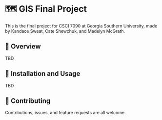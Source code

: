 # 🗺️ GIS Final Project

This is the final project for CSCI 7090 at Georgia Southern University, made by Kandace Sweat, Cate Shewchuk, and Madelyn McGrath.

## 🔎 Overview

TBD

## 🚀 Installation and Usage

TBD

## 🤝 Contributing

Contributions, issues, and feature requests are all welcome.